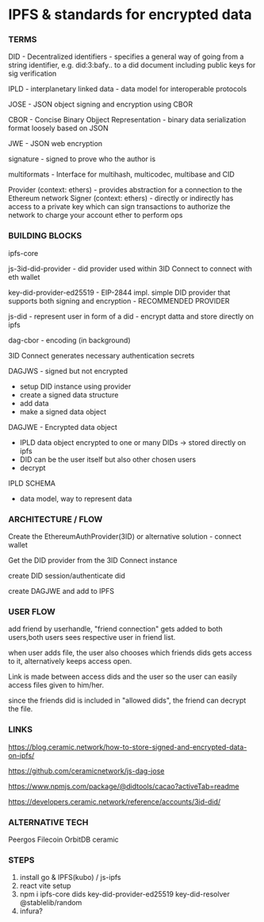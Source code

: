 # IPFS & standards for encrypted data 

### TERMS

DID - Decentralized identifiers - specifies a general way of going from a string identifier, e.g. did:3:bafy.. to a did document including public keys for sig verification

IPLD - interplanetary linked data - data model for interoperable protocols

JOSE - JSON object signing and encryption using CBOR

CBOR - Concise Binary Objject Representation - binary data serialization format loosely based on JSON

JWE - JSON web encryption

signature - signed to prove who the author is

multiformats - Interface for multihash, multicodec, multibase and CID

Provider (context: ethers) - provides abstraction for a connection to the Ethereum network
Signer (context: ethers) - directly or indirectly has access to a private key which can sign transactions to authorize the network to charge your account ether to perform ops


### BUILDING BLOCKS 

ipfs-core

js-3id-did-provider - did provider used within 3ID Connect to connect with eth wallet

key-did-provider-ed25519 - EIP-2844 impl. simple DID provider that supports both signing and encryption - RECOMMENDED PROVIDER

js-did - represent user in form of a did - encrypt datta and store directly on ipfs

dag-cbor - encoding (in background)

3ID Connect generates necessary authentication secrets


DAGJWS - signed but not encrypted
- setup DID instance using provider
- create a signed data structure
- add data
- make a signed data object


DAGJWE - Encrypted data object
- IPLD data object encrypted to one or many DIDs -> stored directly on ipfs
- DID can be the user itself but also other chosen users
- decrypt

IPLD SCHEMA
- data model, way to represent data

### ARCHITECTURE / FLOW

Create the EthereumAuthProvider(3ID) or alternative solution - connect wallet

Get the DID provider from the 3ID Connect instance

create DID session/authenticate did

create DAGJWE and add to IPFS

### USER FLOW

add friend by userhandle, "friend connection" gets added to both users,both users sees respective user in friend list. 

when user adds file, the user also chooses which friends dids gets access to it, alternatively keeps access open.

Link is made between access dids and the user so the user can easily access files given to him/her.

since the friends did is included in "allowed dids", the friend can decrypt the file.


### LINKS

https://blog.ceramic.network/how-to-store-signed-and-encrypted-data-on-ipfs/

https://github.com/ceramicnetwork/js-dag-jose

https://www.npmjs.com/package/@didtools/cacao?activeTab=readme

https://developers.ceramic.network/reference/accounts/3id-did/




### ALTERNATIVE TECH

Peergos
Filecoin
OrbitDB
ceramic


### STEPS

1. install go & IPFS(kubo) / js-ipfs
2. react vite setup
3. npm i ipfs-core dids key-did-provider-ed25519 key-did-resolver @stablelib/random
4. infura?

